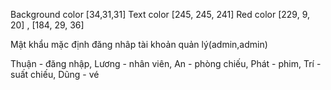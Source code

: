 Background color [34,31,31]
Text color [245, 245, 241]
Red color [229, 9, 20]  ,  [184, 29, 36]

Mật khẩu mặc định đăng nhâp tài khoản quản lý(admin,admin)


Thuận - đăng nhập, Lương - nhân viên, An - phòng chiếu, Phát - phim, Trí - suất chiếu, Dũng - vé
